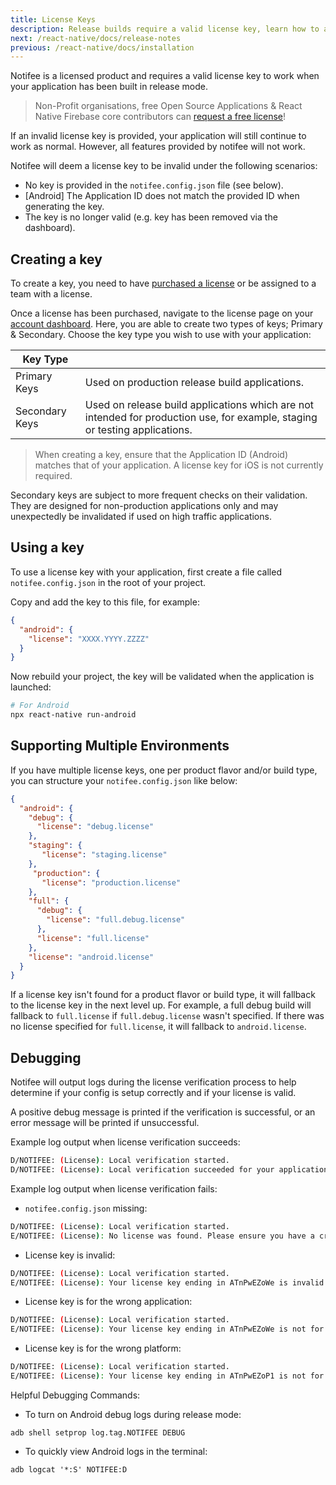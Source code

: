 ```yaml
---
title: License Keys
description: Release builds require a valid license key, learn how to add yours to the project.
next: /react-native/docs/release-notes
previous: /react-native/docs/installation
---
```


Notifee is a licensed product and requires a valid license key to work when your application has been built
in release mode.

> Non-Profit organisations, free Open Source Applications & React Native Firebase core contributors can [request a free license](/contact#license)!

If an invalid license key is provided, your application will still continue to work as normal. However, all features provided by notifee
will not work.

Notifee will deem a license key to be invalid under the following scenarios:

- No key is provided in the `notifee.config.json` file (see below).
- [Android] The Application ID does not match the provided ID when generating the key.
- The key is no longer valid (e.g. key has been removed via the dashboard).

## Creating a key

To create a key, you need to have [purchased a license](/purchase) or be assigned to a team with a license.

Once a license has been purchased, navigate to the license page on your [account dashboard](/account/licenses). Here, you
are able to create two types of keys; Primary & Secondary. Choose the key type you wish to use with your application:

| Key Type       |                                                                                                                             |
| -------------- | --------------------------------------------------------------------------------------------------------------------------- |
| Primary Keys   | Used on production release build applications.                                                                              |
| Secondary Keys | Used on release build applications which are not intended for production use, for example, staging or testing applications. |

> When creating a key, ensure that the Application ID (Android) matches that of your application. A license key for iOS is not currently required.

Secondary keys are subject to more frequent checks on their validation. They are designed for non-production applications
only and may unexpectedly be invalidated if used on high traffic applications.

## Using a key

To use a license key with your application, first create a file called `notifee.config.json` in the root of your project.

Copy and add the key to this file, for example:

```json
{
  "android": {
    "license": "XXXX.YYYY.ZZZZ"
  }
}
```

Now rebuild your project, the key will be validated when the application is launched:

```bash
# For Android
npx react-native run-android
```

## Supporting Multiple Environments

If you have multiple license keys, one per product flavor and/or build type, you can structure your `notifee.config.json` like below:

```json
{
  "android": {
    "debug": {
      "license": "debug.license"
    },
    "staging": {
       "license": "staging.license"
    },
     "production": {
       "license": "production.license"
    },
    "full": {
      "debug": {
        "license": "full.debug.license"
      },
      "license": "full.license"
    },
    "license": "android.license"
  }
}
```

If a license key isn't found for a product flavor or build type, it will fallback to the license key in the next level up. For example, a full debug build will fallback to `full.license` if `full.debug.license` wasn't specified. If there was no license specified for `full.license`, it will fallback to `android.license`.

## Debugging

Notifee will output logs during the license verification process to help determine if your config is setup correctly and if your license is valid.

A positive debug message is printed if the verification is successful, or an error message will be printed if unsuccessful.

Example log output when license verification succeeds:
```bash
D/NOTIFEE: (License): Local verification started.
D/NOTIFEE: (License): Local verification succeeded for your application with package name com.app.dev and license key ending in ATnPwEZoN2
```

Example log output when license verification fails:
- `notifee.config.json` missing:
```bash
D/NOTIFEE: (License): Local verification started.
E/NOTIFEE: (License): No license was found. Please ensure you have a created a 'notifee.config.json' file at the root of your project with a valid license key.
```

- License key is invalid:
```bash
D/NOTIFEE: (License): Local verification started.
E/NOTIFEE: (License): Your license key ending in ATnPwEZoWe is invalid. Please ensure you have a valid license key.
```
- License key is for the wrong application:
```bash
D/NOTIFEE: (License): Local verification started.
E/NOTIFEE: (License): Your license key ending in ATnPwEZoWe is not for this application, expected application to be com.notifee.app.dev but found com.notifee.app.staging
```

- License key is for the wrong platform:
```bash
D/NOTIFEE: (License): Local verification started.
E/NOTIFEE: (License): Your license key ending in ATnPwEZoP1 is not for this platform (Android):
```

Helpful Debugging Commands:
 - To turn on Android debug logs during release mode:

`adb shell setprop log.tag.NOTIFEE DEBUG`
- To quickly view Android logs in the terminal:

`adb logcat '*:S' NOTIFEE:D`
